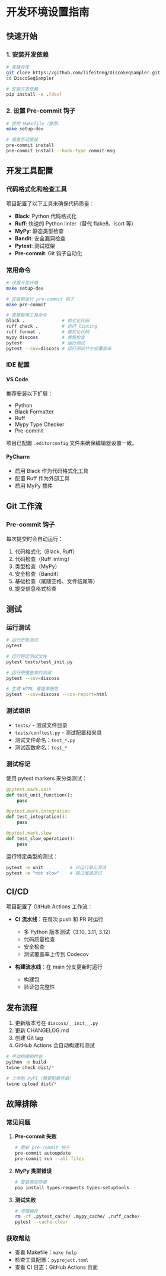 # 开发环境设置指南

## 快速开始

### 1. 安装开发依赖

```bash
# 克隆仓库
git clone https://github.com/lifeiteng/DiscoSeqSampler.git
cd DiscoSeqSampler

# 安装开发依赖
pip install -e .[dev]
```

### 2. 设置 Pre-commit 钩子

```bash
# 使用 Makefile（推荐）
make setup-dev

# 或者手动安装
pre-commit install
pre-commit install --hook-type commit-msg
```

## 开发工具配置

### 代码格式化和检查工具

项目配置了以下工具来确保代码质量：

- **Black**: Python 代码格式化
- **Ruff**: 快速的 Python linter（替代 flake8、isort 等）
- **MyPy**: 静态类型检查
- **Bandit**: 安全漏洞检查
- **Pytest**: 测试框架
- **Pre-commit**: Git 钩子自动化

### 常用命令

```bash
# 设置开发环境
make setup-dev

# 安装和运行 pre-commit 钩子
make pre-commit

# 直接使用工具命令
black .              # 格式化代码
ruff check .         # 运行 linting
ruff format .        # 格式化代码
mypy discoss         # 类型检查
pytest               # 运行测试
pytest --cov=discoss # 运行测试并生成覆盖率
```

### IDE 配置

#### VS Code

推荐安装以下扩展：

- Python
- Black Formatter
- Ruff
- Mypy Type Checker
- Pre-commit

项目已配置 `.editorconfig` 文件来确保编辑器设置一致。

#### PyCharm

- 启用 Black 作为代码格式化工具
- 配置 Ruff 作为外部工具
- 启用 MyPy 插件

## Git 工作流

### Pre-commit 钩子

每次提交时会自动运行：

1. 代码格式化（Black, Ruff）
2. 代码检查（Ruff linting）
3. 类型检查（MyPy）
4. 安全检查（Bandit）
5. 基础检查（尾随空格、文件结尾等）
6. 提交信息格式检查

## 测试

### 运行测试

```bash
# 运行所有测试
pytest

# 运行特定测试文件
pytest tests/test_init.py

# 运行带覆盖率的测试
pytest --cov=discoss

# 生成 HTML 覆盖率报告
pytest --cov=discoss --cov-report=html
```

### 测试组织

- `tests/` - 测试文件目录
- `tests/conftest.py` - 测试配置和夹具
- 测试文件命名：`test_*.py`
- 测试函数命名：`test_*`

### 测试标记

使用 pytest markers 来分类测试：

```python
@pytest.mark.unit
def test_unit_function():
    pass

@pytest.mark.integration
def test_integration():
    pass

@pytest.mark.slow
def test_slow_operation():
    pass
```

运行特定类型的测试：
```bash
pytest -m unit          # 只运行单元测试
pytest -m "not slow"    # 跳过慢速测试
```

## CI/CD

项目配置了 GitHub Actions 工作流：

- **CI 流水线**：在每次 push 和 PR 时运行
  - 多 Python 版本测试（3.10, 3.11, 3.12）
  - 代码质量检查
  - 安全检查
  - 测试覆盖率上传到 Codecov

- **构建流水线**：在 main 分支更新时运行
  - 构建包
  - 验证包完整性

## 发布流程

1. 更新版本号在 `discoss/__init__.py`
2. 更新 CHANGELOG.md
3. 创建 Git tag
4. GitHub Actions 会自动构建和测试

```bash
# 手动构建和检查
python -m build
twine check dist/*

# 上传到 PyPI（需要配置凭据）
twine upload dist/*
```

## 故障排除

### 常见问题

1. **Pre-commit 失败**
   ```bash
   # 更新 pre-commit 钩子
   pre-commit autoupdate
   pre-commit run --all-files
   ```

2. **MyPy 类型错误**
   ```bash
   # 安装类型存根
   pip install types-requests types-setuptools
   ```

3. **测试失败**
   ```bash
   # 清理缓存
   rm -rf .pytest_cache/ .mypy_cache/ .ruff_cache/
   pytest --cache-clear
   ```

### 获取帮助

- 查看 Makefile：`make help`
- 检查工具配置：`pyproject.toml`
- 查看 CI 日志：GitHub Actions 页面
